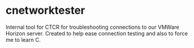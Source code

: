 # cnetworktester
Internal tool for CTCR for troubleshooting connections to our VMWare Horizon server. Created to help ease connection testing and also to force me to learn C.
